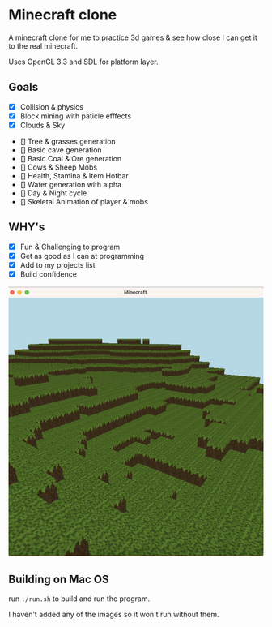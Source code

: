 # Minecraft clone

A minecraft clone for me to practice 3d games & see how close I can get it to the real minecraft.

Uses OpenGL 3.3 and SDL for platform layer.

## Goals
- [x] Collision & physics
- [x] Block mining with paticle efffects
- [x] Clouds & Sky 
- [] Tree & grasses generation
- [] Basic cave generation
- [] Basic Coal & Ore generation 
- [] Cows & Sheep Mobs
- [] Health, Stamina & Item Hotbar
- [] Water generation with alpha 
- [] Day & Night cycle
- [] Skeletal Animation of player & mobs

## WHY's
- [x] Fun & Challenging to program
- [x] Get as good as I can at programming
- [x] Add to my projects list
- [x] Build confidence
 
![](screenshot.png)

## Building on Mac OS
run ```./run.sh``` to build and run the program. 

I haven't added any of the images so it won't run without them. 

